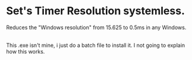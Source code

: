 # Set's Timer Resolution systemless.
Reduces the "Windows resolution" from 15.625 to 0.5ms in any Windows.

</br> 
This .exe isn't mine, i just do a batch file to install it.
I not going to explain how this works.

